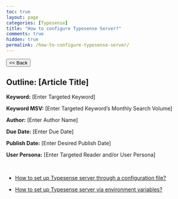 ```yaml
---
toc: true
layout: page
categories: [Typesense]
title: "How to configure Typesense Server?"
comments: true
hidden: true
permalink: /how-to-configure-typesense-server/
---
```


<button class="back-button" onclick="window.history.back()"><< Back</button>

## Outline: [Article Title]

**Keyword:** [Enter Targeted Keyword]

**Keyword MSV:** [Enter Targeted Keyword’s Monthly Search Volume]

**Author:** [Enter Author Name]

**Due Date:** [Enter Due Date]

**Publish Date:** [Enter Desired Publish Date]

**User Persona:** [Enter Targeted Reader and/or User Persona]

<br>

<ul>
<li><p><a href="https://aviyeldevrel.github.io/Aviyel-Blogs-Review/setup-typesense-server-config-file/">How to set up Typesense server through a configuration file? </a><p>
<li><p><a href="https://aviyeldevrel.github.io/Aviyel-Blogs-Review/setup-typesense-server-env-file/">How to set up Typesense server via environment variables?</a><p>
